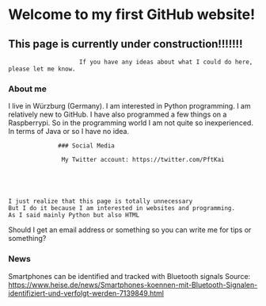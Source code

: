 

# Welcome to my first GitHub website!
## This page is currently under construction!!!!!!!


                        If you have any ideas about what I could do here, please let me know. 

### About me
I live in Würzburg (Germany). 
I am interested in Python programming. 
I am relatively new to GitHub.
I have also programmed a few things on a Raspberrypi. 
So in the programming world I am not quite so inexperienced. 
In terms of Java or so I have no idea. 




                  ### Social Media                              

                   My Twitter account: https://twitter.com/PftKai





    I just realize that this page is totally unnecessary
    But I do it because I am interested in websites and programming.
    As I said mainly Python but also HTML 


Should I get an email address or something so you can write me for tips or something? 



### News     
Smartphones can be identified and tracked with Bluetooth signals 
Source:
https://www.heise.de/news/Smartphones-koennen-mit-Bluetooth-Signalen-identifiziert-und-verfolgt-werden-7139849.html







